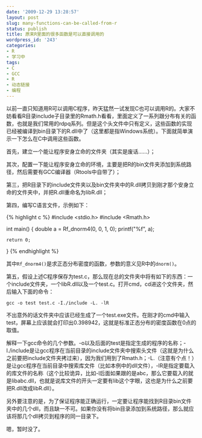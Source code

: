 ```yaml
---
date: '2009-12-29 13:28:57'
layout: post
slug: many-functions-can-be-called-from-r
status: publish
title: 原来R里面的很多函数是可以直接调用的
wordpress_id: '243'
categories:
- R
- 学习中
tags:
- C
- GCC
- R
- 动态链接
- 编程
---
```


以前一直只知道用R可以调用C程序，昨天猛然一试发现C也可以调用R的。大家不妨看看R目录include子目录里的Rmath.h看看，里面定义了一系列跟分布有关的函数，也就是我们常用的rdpq系列。但是这个头文件中只有定义，这些函数的实现已经被编译到bin目录下的R.dll中了（这里都是指Windows系统）。下面就简单演示一下怎么在C中调用这些函数。

首先，建立一个能让程序安身立命的文件夹（其实是废话……）；

其次，配置一下能让程序安身立命的环境，主要是把R的bin文件夹添加到系统路径，然后需要有GCC编译器（Rtools中自带了）；

第三，把R目录下的include文件夹以及bin文件夹中的R.dll拷贝到刚才那个安身立命的文件夹中，并把R.dll重命名为libR.dll；

第四，编写C语言文件，示例如下：

{% highlight c %}
#include <stdio.h>
#include <Rmath.h>

int main()
{
    double a = Rf_dnorm4(0, 0, 1, 0);
    printf("%f", a);

    return 0;
}
{% endhighlight %}

其中`Rf_dnorm4()`是求正态分布密度的函数，参数的意义见R中的`dnorm()`。

第五，假设上述C程序保存为test.c，那么现在总的文件夹中将有如下的东西：一个include文件夹，一个libR.dll以及一个test.c。打开cmd，cd进这个文件夹，然后输入下面的命令：

    
    gcc -o test test.c -I./include -L. -lR


不出意外的话文件夹中应该已经生成了一个test.exe文件。在刚才的cmd中输入test，屏幕上应该就会打印出0.398942，这就是标准正态分布的密度函数在0点的取值。

解释一下gcc命令的几个参数。-o以及后面的test是指定生成的程序的名称；-I./include是让gcc程序在当前目录的include文件夹中搜索头文件（这就是为什么之前要把include文件夹拷过来），因为我们用到了Rmath.h；-L.（注意有个点！）是让gcc程序在当前目录中搜索库文件（比如本例中的dll文件），-lR是指定要载入的库文件的名称（这个比较诡异，比如-l后面如果跟的是abc，那么它要载入的就是libabc.dll，也就是说库文件的开头一定要有lib这个字眼，这也是为什么之前要把R.dll改成libR.dll）。

另外要注意的是，为了保证程序能正确运行，一定要让程序能找到R目录bin文件夹中的几个dll，而且缺一不可。如果你没有将bin目录添加到系统路径，那么就应该将那几个dll拷贝到程序的同一目录下。

嗯，暂时没了。
